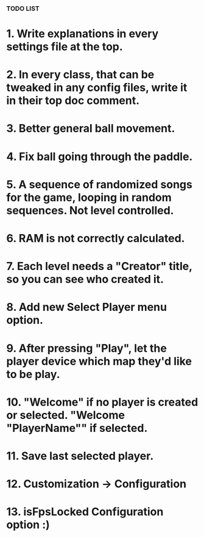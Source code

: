 ### TODO LIST
# 1. Write explanations in every settings file at the top.
# 2. In every class, that can be tweaked in any config files, write it in their top doc comment.
# 3. Better general ball movement.
# 4. Fix ball going through the paddle.
# 5. A sequence of randomized songs for the game, looping in random sequences. Not level controlled.
# 6. RAM is not correctly calculated.
# 7. Each level needs a "Creator" title, so you can see who created it.
# 8. Add new Select Player menu option.
# 9. After pressing "Play", let the player device which map they'd like to be play.

# 10. "Welcome" if no player is created or selected. "Welcome "PlayerName"" if selected.
# 11. Save last selected player.
# 12. Customization -> Configuration
# 13. isFpsLocked Configuration option :)
